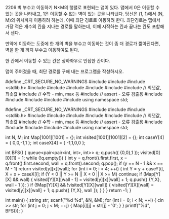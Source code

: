 2206 벽 부수고 이동하기
N×M의 행렬로 표현되는 맵이 있다. 맵에서 0은 이동할 수 있는 곳을 나타내고, 1은 이동할 수 없는 벽이 있는 곳을 나타낸다. 
당신은 (1, 1)에서 (N, M)의 위치까지 이동하려 하는데, 이때 최단 경로로 이동하려 한다. 최단경로는 맵에서 가장 적은 개수의 칸을 지나는 경로를 말하는데, 
이때 시작하는 칸과 끝나는 칸도 포함해서 센다.

만약에 이동하는 도중에 한 개의 벽을 부수고 이동하는 것이 좀 더 경로가 짧아진다면, 벽을 한 개 까지 부수고 이동하여도 된다.

한 칸에서 이동할 수 있는 칸은 상하좌우로 인접한 칸이다.

맵이 주어졌을 때, 최단 경로를 구해 내는 프로그램을 작성하시오.



#define _CRT_SECURE_NO_WARNINGS
#include <numeric>
#include <cstdio>
#include <stdlib.h>
#include <iostream>
#include <cstring>
#include <string>
#include <algorithm>
#include <vector>
#include <climits>   // 최댓값, 최솟값
#include <cmath>   // 수학 - min, max 등
#include <cassert>   // assert - 오류 검출용
#include <queue>
#include <stack>
#include <deque>
#include <map>
#include <set>
using namespace std;

#define _CRT_SECURE_NO_WARNINGS
#include <numeric>
#include <cstdio>
#include <stdlib.h>
#include <iostream>
#include <cstring>
#include <string>
#include <algorithm>
#include <vector>
#include <climits>   // 최댓값, 최솟값
#include <cmath>   // 수학 - min, max 등
#include <cassert>   // assert - 오류 검출용
#include <queue>
#include <stack>
#include <deque>
#include <map>
#include <set>
using namespace std;

int N, M;
int Map[1001][1001] = {};
int visited[1001][1001][2] = {};
int caseY[4] = { 0,0,-1,1 };
int caseX[4] = { -1,1,0,0 };

int BFS() {
	queue<pair<pair<int, int>, int>> q;
	q.push({ {0,0},1 });
	visited[0][0][1] = 1;
	while (!q.empty()) {
		int y = q.front().first.first, x = q.front().first.second, wall = q.front().second;
		q.pop();
		if (y == N - 1 && x == M - 1)
			return visited[y][x][wall];
		for (int i = 0; i < 4; ++i) {
			int Y = y + caseY[i], X = x + caseX[i];
			if (Y < 0 || Y >= N || X < 0 || X >= M)
				continue;
			if (Map[Y][X] && wall) {
				visited[Y][X][wall - 1] = visited[y][x][wall] + 1;
				q.push({ {Y,X}, wall - 1 });
			}
			if (!Map[Y][X] && !visited[Y][X][wall]) {
				visited[Y][X][wall] = visited[y][x][wall] + 1;
				q.push({ {Y,X}, wall });
			}
		}
	}
	return -1;
}

int main() {
	string str;
	scanf("%d %d", &N, &M);
	for (int i = 0; i < N; ++i) {
		cin >> str;
		for (int j = 0; j < M; ++j) {
			Map[i][j] = str[j] - '0';
		}
	}
	printf("%d", BFS());
}
